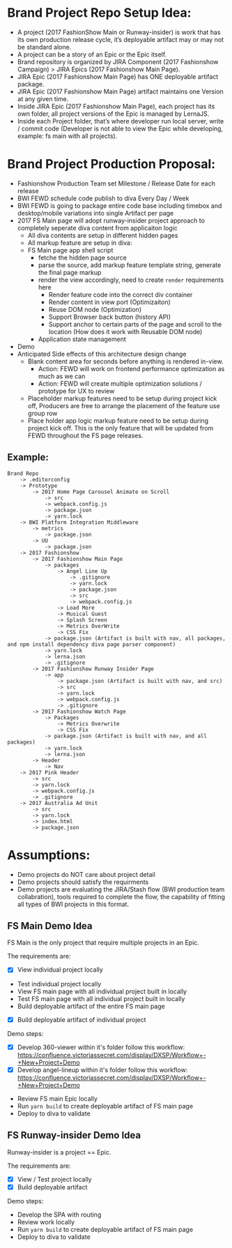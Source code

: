 # Brand Project Repo Setup Idea: 

  - A project (2017 FashionShow Main or Runway-insider) is work that has its own production release cycle, it’s deployable artifact may or may not be standard alone.
  - A project can be a story of an Epic or the Epic itself.
  - Brand repository is organized by JIRA Component (2017 Fashionshow Campaign) > JIRA Epics (2017 Fashionshow Main Page).
  - JIRA Epic (2017 Fashionshow Main Page) has ONE deployable artifact package.
  - JIRA Epic (2017 Fashionshow Main Page) artifact maintains one Version at any given time.
  - Inside JIRA Epic (2017 Fashionshow Main Page), each project has its own folder, all project versions of the Epic is managed by LernaJS.
  - Inside each Project folder, that’s where developer run local server, write / commit code (Developer is not able to view the Epic while developing, example: fs main with all projects).

# Brand Project Production Proposal: 
- Fashionshow Production Team set Milestone / Release Date for each release
- BWI FEWD schedule code publish to diva Every Day / Week
- BWI FEWD is going to package entire code base including timebox and desktop/mobile variations into single Artifact per page
- 2017 FS Main page will adopt runway-insider project approach to completely seperate diva content from applicaiton logic
    - All diva contents are setup in different hidden pages
    - All markup feature are setup in diva: <div id="[naming convention]"></div>
    - FS Main page app shell script 
        - fetche the hidden page source
        - parse the source, add markup feature template string, generate the final page markup 
        - render the view accordingly, need to create `render` requirements here
            - Render feature code into the correct div container
            - Render content in view port (Optimizaiton)
            - Reuse DOM node (Optimization)
            - Support Browser back button (history API)
            - Support anchor to certain parts of the page and scroll to the location (How does it work with Reusable DOM node)
        - Application state management
- Demo
- Anticipated Side effects of this architecture design change
    - Blank content area for seconds before anything is rendered in-view. 
        - Action: FEWD will work on frontend performance optimization as much as we can
        - Action: FEWD will create multiple optimization solutions / prototype for UX to review
    - Placeholder markup features need to be setup during project kick off, Producers are free to arrange the placement of the feature use group row
    - Place holder app logic markup feature need to be setup during project kick off. This is the only feature that will be updated from FEWD throughout the FS page releases.


## Example:

~~~
Brand Repo
    -> .editorconfig
    -> Prototype
        -> 2017 Home Page Carousel Animate on Scroll
            -> src
            -> webpack.config.js
            -> package.json
            -> yarn.lock
    -> BWI Platform Integration Middleware
        -> metrics 
            -> package.json
        -> UU
            -> package.json
    -> 2017 Fashionshow 
        -> 2017 Fashionshow Main Page
            -> packages
                -> Angel Line Up
                    -> .gitignore
                    -> yarn.lock
                    -> package.json
                    -> src
                    -> webpack.config.js
                -> Load More
                -> Musical Guest
                -> Splash Screen
                -> Metrics OverWrite
                -> CSS Fix
            -> package.json (Artifact is built with nav, all packages, and npm install dependency diva page parser component)
            -> yarn.lock
            -> lerna.json
            -> .gitignore
        -> 2017 Fashionshow Runway Insider Page
            -> app
                -> package.json (Artifact is built with nav, and src)
                -> src
                -> yarn.lock                   
                -> webpack.config.js
                -> .gitignore
        -> 2017 Fashionshow Watch Page
            -> Packages
                -> Metrics Overwrite
                -> CSS Fix
            -> package.json (Artifact is built with nav, and all packages)
            -> yarn.lock
            -> lerna.json
        -> Header
            -> Nav
    -> 2017 Pink Header
        -> src
        -> yarn.lock
        -> webpack.config.js
        -> .gitignore
    -> 2017 Australia Ad Unit
        -> src
        -> yarn.lock
        -> index.html
        -> package.json
~~~

# Assumptions:
- Demo projects do NOT care about project detail
- Demo projects should satisfy the requirments 
- Demo projects are evaluating the JIRA/Stash flow (BWI production team collabration), tools required to complete the flow, the capability of fitting all types of BWI projects in this format. 

## FS Main Demo Idea
FS Main is the only project that require multiple projects in an Epic. 

The requirements are: 
- [x] View individual project locally
- Test individual project locally
- View FS main page with all individual project built in locally
- Test FS main page with all individual project built in locally
- Build deployable artifact of the entire FS main page
- [x] Build deployable artifact of individual project

Demo steps:
- [x] Develop 360-viewer within it's folder follow this workflow: https://confluence.victoriassecret.com/display/DXSP/Workflow+-+New+Project+Demo
- [x] Develop angel-lineup within it's folder follow this workflow: https://confluence.victoriassecret.com/display/DXSP/Workflow+-+New+Project+Demo
- Review FS main Epic locally 
- Run `yarn build` to create deployable artifact of FS main page
- Deploy to diva to validate 

## FS Runway-insider Demo Idea
Runway-insider is a project == Epic.

The requirements are: 
- [x] View / Test project locally
- [x] Build deployable artifact

Demo steps:
- Develop the SPA with routing
- Review work locally
- Run `yarn build` to create deployable artifact of FS main page
- Deploy to diva to validate
